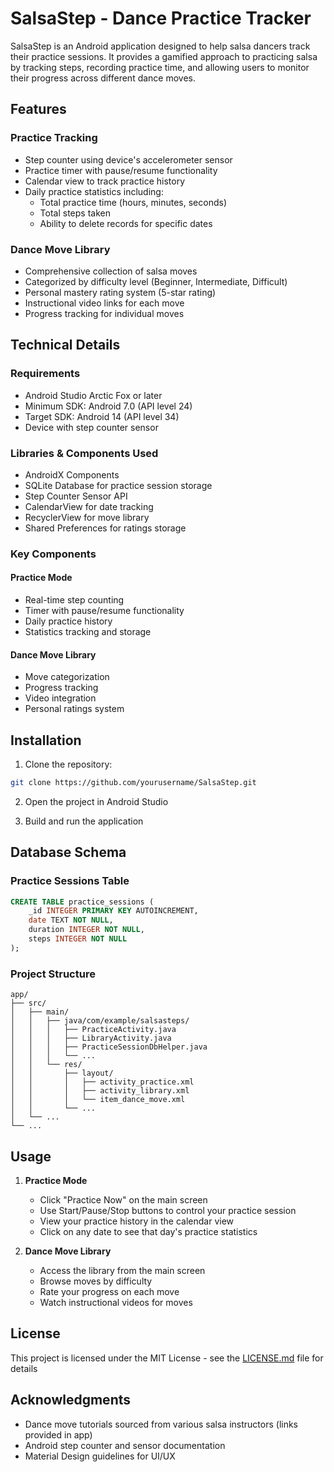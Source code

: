 # SalsaStep - Dance Practice Tracker

SalsaStep is an Android application designed to help salsa dancers track their practice sessions. It provides a gamified approach to practicing salsa by tracking steps, recording practice time, and allowing users to monitor their progress across different dance moves.

## Features

### Practice Tracking
- Step counter using device's accelerometer sensor
- Practice timer with pause/resume functionality
- Calendar view to track practice history
- Daily practice statistics including:
  - Total practice time (hours, minutes, seconds)
  - Total steps taken
  - Ability to delete records for specific dates

### Dance Move Library
- Comprehensive collection of salsa moves
- Categorized by difficulty level (Beginner, Intermediate, Difficult)
- Personal mastery rating system (5-star rating)
- Instructional video links for each move
- Progress tracking for individual moves

## Technical Details

### Requirements
- Android Studio Arctic Fox or later
- Minimum SDK: Android 7.0 (API level 24)
- Target SDK: Android 14 (API level 34)
- Device with step counter sensor

### Libraries & Components Used
- AndroidX Components
- SQLite Database for practice session storage
- Step Counter Sensor API
- CalendarView for date tracking
- RecyclerView for move library
- Shared Preferences for ratings storage

### Key Components

#### Practice Mode
- Real-time step counting
- Timer with pause/resume functionality
- Daily practice history
- Statistics tracking and storage

#### Dance Move Library
- Move categorization
- Progress tracking
- Video integration
- Personal ratings system

## Installation

1. Clone the repository:
```bash
git clone https://github.com/yourusername/SalsaStep.git
```

2. Open the project in Android Studio

3. Build and run the application

## Database Schema

### Practice Sessions Table
```sql
CREATE TABLE practice_sessions (
    _id INTEGER PRIMARY KEY AUTOINCREMENT,
    date TEXT NOT NULL,
    duration INTEGER NOT NULL,
    steps INTEGER NOT NULL
);
```

### Project Structure
```
app/
├── src/
│   ├── main/
│   │   ├── java/com/example/salsasteps/
│   │   │   ├── PracticeActivity.java
│   │   │   ├── LibraryActivity.java
│   │   │   ├── PracticeSessionDbHelper.java
│   │   │   └── ...
│   │   └── res/
│   │       ├── layout/
│   │       │   ├── activity_practice.xml
│   │       │   ├── activity_library.xml
│   │       │   └── item_dance_move.xml
│   │       └── ...
│   └── ...
└── ...
```

## Usage

1. **Practice Mode**
   - Click "Practice Now" on the main screen
   - Use Start/Pause/Stop buttons to control your practice session
   - View your practice history in the calendar view
   - Click on any date to see that day's practice statistics

2. **Dance Move Library**
   - Access the library from the main screen
   - Browse moves by difficulty
   - Rate your progress on each move
   - Watch instructional videos for moves


## License

This project is licensed under the MIT License - see the [LICENSE.md](LICENSE.md) file for details

## Acknowledgments

- Dance move tutorials sourced from various salsa instructors (links provided in app)
- Android step counter and sensor documentation
- Material Design guidelines for UI/UX
